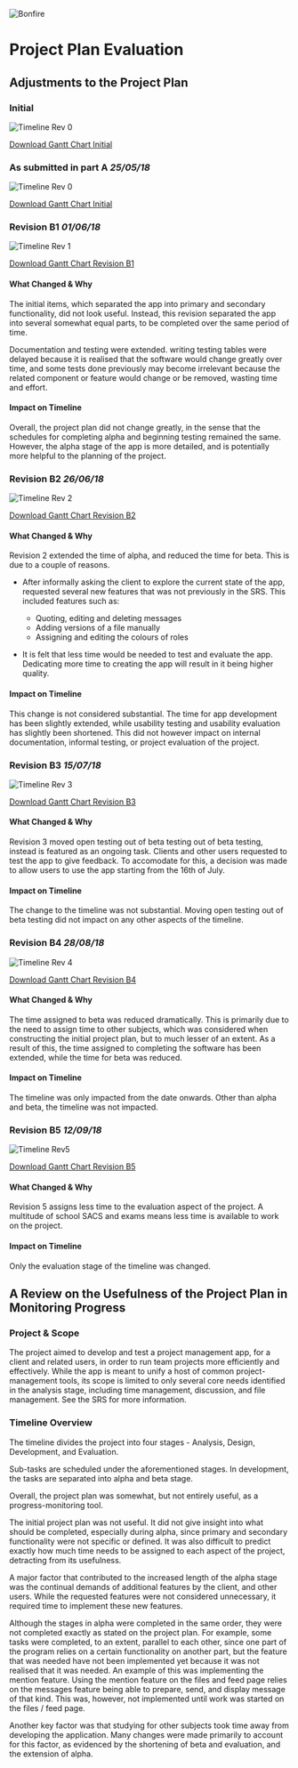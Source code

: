 ![Bonfire](https://raw.githubusercontent.com/Spaaaacccee/flex/master/public/icons/favicon-32x32.png)

# Project Plan Evaluation

## Adjustments to the Project Plan

### Initial

![Timeline Rev 0](./timelines/A0.png)

[Download Gantt Chart Initial](./timelines/A0.gan)

### As submitted in part A _25/05/18_

![Timeline Rev 0](./timelines/0.png)

[Download Gantt Chart Initial](./timelines/0.gan)

### Revision B1 _01/06/18_

![Timeline Rev 1](./timelines/1.png)

[Download Gantt Chart Revision B1](./timelines/1.gan)

#### What Changed & Why

The initial items, which separated the app into primary and secondary functionality, did not look useful. Instead, this revision separated the app into several somewhat equal parts, to be completed over the same period of time.

Documentation and testing were extended. writing testing tables were delayed because it is realised that the software would change greatly over time, and some tests done previously may become irrelevant because the related component or feature would change or be removed, wasting time and effort.

#### Impact on Timeline

Overall, the project plan did not change greatly, in the sense that the schedules for completing alpha and beginning testing remained the same. However, the alpha stage of the app is more detailed, and is potentially more helpful to the planning of the project.

### Revision B2 _26/06/18_

![Timeline Rev 2](./timelines/2.png)

[Download Gantt Chart Revision B2](./timelines/2.gan)

#### What Changed & Why

Revision 2 extended the time of alpha, and reduced the time for beta. This is due to a couple of reasons.

- After informally asking the client to explore the current state of the app, requested several new features that was not previously in the SRS. This included features such as:

  - Quoting, editing and deleting messages
  - Adding versions of a file manually
  - Assigning and editing the colours of roles

- It is felt that less time would be needed to test and evaluate the app. Dedicating more time to creating the app will result in it being higher quality.

#### Impact on Timeline

This change is not considered substantial. The time for app development has been slightly extended, while usability testing and usability evaluation has slightly been shortened. This did not however impact on internal documentation, informal testing, or project evaluation of the project.

### Revision B3 _15/07/18_

![Timeline Rev 3](./timelines/3.png)

[Download Gantt Chart Revision B3](./timelines/3.gan)

#### What Changed & Why

Revision 3 moved open testing out of beta testing out of beta testing, instead is featured as an ongoing task. Clients and other users requested to test the app to give feedback. To accomodate for this, a decision was made to allow users to use the app starting from the 16th of July.

#### Impact on Timeline

The change to the timeline was not substantial. Moving open testing out of beta testing did not impact on any other aspects of the timeline.

### Revision B4 _28/08/18_

![Timeline Rev 4](./timelines/4.png)

[Download Gantt Chart Revision B4](./timelines/4.gan)

#### What Changed & Why

The time assigned to beta was reduced dramatically. This is primarily due to the need to assign time to other subjects, which was considered when constructing the initial project plan, but to much lesser of an extent. As a result of this, the time assigned to completing the software has been extended, while the time for beta was reduced.

#### Impact on Timeline

The timeline was only impacted from the date onwards. Other than alpha and beta, the timeline was not impacted.

### Revision B5 _12/09/18_

![Timeline Rev5](./timelines/5.png)

[Download Gantt Chart Revision B5](./timelines/5.gan)

#### What Changed & Why

Revision 5 assigns less time to the evaluation aspect of the project. A multitude of school SACS and exams means less time is available to work on the project.

#### Impact on Timeline

Only the evaluation stage of the timeline was changed.

## A Review on the Usefulness of the Project Plan in Monitoring Progress

### Project & Scope

The project aimed to develop and test a project management app, for a client and related users, in order to run team projects more efficiently and effectively.  While the app is meant to unify a host of common project-management tools,  its scope is limited to only several core needs identified in the analysis stage, including time management, discussion, and file management. See the SRS for more information.

### Timeline Overview

The timeline divides the project into four stages - Analysis, Design, Development, and Evaluation.

Sub-tasks are scheduled under the aforementioned stages. In development, the tasks are separated into alpha and beta stage.

Overall, the project plan was somewhat, but not entirely useful, as a progress-monitoring tool.

The initial project plan was not useful. It did not give insight into what should be completed, especially during alpha, since primary and secondary functionality were not specific or defined. It was also difficult to predict exactly how much time needs to be assigned to each aspect of the project, detracting from its usefulness.

A major factor that contributed to the increased length of the alpha stage was the continual demands of additional features by the client, and other users. While the requested features were not considered unnecessary, it required time to implement these new features.

Although the stages in alpha were completed in the same order, they were not completed exactly as stated on the project plan. For example, some tasks were completed, to an extent, parallel to each other, since one part of the program relies on a certain functionality on another part, but the feature that was needed have not been implemented yet because it was not realised that it was needed. An example of this was implementing the mention feature. Using the mention feature on the files and feed page relies on the messages feature being able to prepare, send, and display message of that kind. This was, however, not implemented until work was started on the files / feed page.

Another key factor was that studying for other subjects took time away from developing the application. Many changes were made primarily to account for this factor, as evidenced by the shortening of beta and evaluation, and the extension of alpha.
